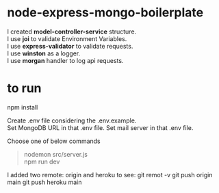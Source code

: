 # node-express-mongo-boilerplate

I created **model-controller-service** structure.  
I use **joi** to validate Environment Variables.  
I use **express-validator** to validate requests.  
I use **winston** as a logger.  
I use **morgan** handler to log api requests.

# to run

npm install

Create .env file considering the .env.example.  
Set MongoDB URL in that .env file.
Set mail server in that .env file.

Choose one of below commands

> nodemon src/server.js  
> npm run dev

I added two remote: origin and heroku
to see: git remot -v
git push origin main
git push heroku main
